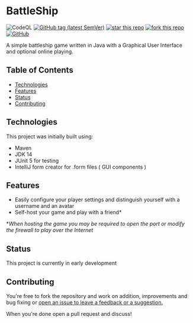 # BattleShip 
![CodeQL](https://github.com/Sokom141/BattleShip/workflows/CodeQL/badge.svg) 
[![GitHub tag (latest SemVer)](https://img.shields.io/github/v/tag/Sokom141/Battleship)](https://github.com/Sokom141/BattleShip/releases/latest)
[![star this repo](https://githubbadges.com/star.svg?user=Sokom141&repo=BattleShip&style=default)](https://github.com/Sokom141/BattleShip)
[![fork this repo](https://githubbadges.com/fork.svg?user=Sokom141&repo=BattleShip&style=default)](https://github.com/Sokom141/BattleShip/fork)
[![GitHub](https://img.shields.io/github/license/Sokom141/BattleShip)](https://github.com/Sokom141/BattleShip/blob/main/LICENSE)

A simple battleship game written in Java with a Graphical User Interface and optional online playing.

## Table of Contents
* [Technologies](#technologies)
* [Features](#features)
* [Status](#status)
* [Contributing](#contributing)

## Technologies

This project was initially built using:
+ Maven
+ JDK 14
+ JUnit 5 for testing
+ IntelliJ form creator for .form files ( GUI components )

## Features

+ Easily configure your player settings and distinguish yourself with a username and an avatar
+ Self-host your game and play with a friend* 

*_When hosting the game you may be required to open the port or modify the firewall to play over the Internet_

## Status

This project is currently in early development

## Contributing

You're free to fork the repository and work on addition, improvements and bug fixing or [open an issue to leave a feedback or a suggestion.](https://github.com/Sokom141/BattleShip/issues)

When you're done open a pull request and discuss!
